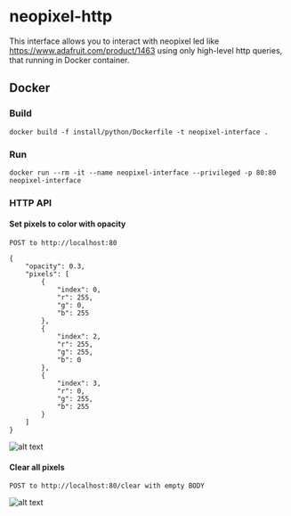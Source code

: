 # neopixel-http

This interface allows you to interact with neopixel led like https://www.adafruit.com/product/1463 
using only high-level http queries, that running in Docker container. 

## Docker 

### Build

```
docker build -f install/python/Dockerfile -t neopixel-interface .
```

### Run 

```
docker run --rm -it --name neopixel-interface --privileged -p 80:80 neopixel-interface
```

### HTTP API 

#### Set pixels to color with opacity

```POST to http://localhost:80```

```
{
	"opacity": 0.3,
	"pixels": [
		{
			"index": 0,
			"r": 255,
			"g": 0,
			"b": 255
		},
		{
			"index": 2,
			"r": 255,
			"g": 255,
			"b": 0
		},
		{
			"index": 3,
			"r": 0,
			"g": 255,
			"b": 255
		}
	]
}
```

![alt text](./docs/example.jpg)

#### Clear all pixels


```POST to http://localhost:80/clear with empty BODY ```

![alt text](./docs/example2.jpg) 